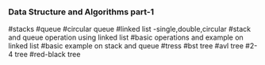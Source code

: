### Data Structure and Algorithms part-1
#stacks
#queue
#circular queue
#linked list -single,double,circular
#stack and queue operation using linked list
#basic operations and example on linked list
#basic example on stack and queue
#tress
#bst tree
#avl tree
#2-4 tree
#red-black tree
